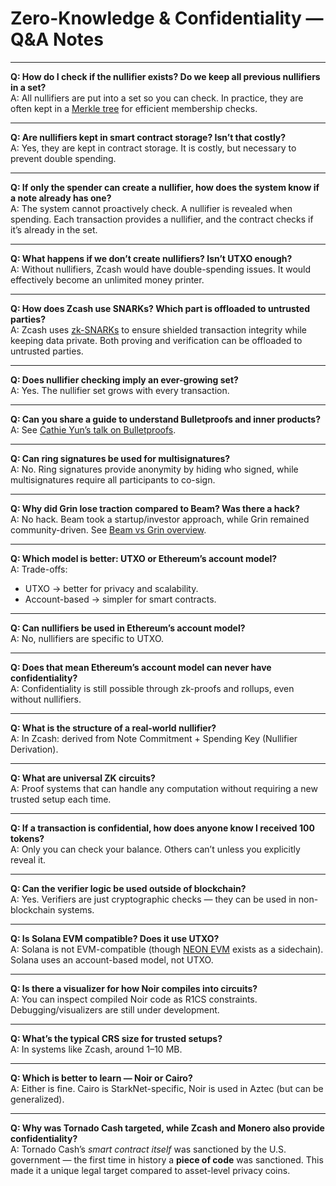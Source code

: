 # Zero-Knowledge & Confidentiality — Q&A Notes

---

**Q: How do I check if the nullifier exists? Do we keep all previous nullifiers in a set?**  
A: All nullifiers are put into a set so you can check. In practice, they are often kept in a [Merkle tree](https://en.wikipedia.org/wiki/Merkle_tree) for efficient membership checks.

---

**Q: Are nullifiers kept in smart contract storage? Isn’t that costly?**  
A: Yes, they are kept in contract storage. It is costly, but necessary to prevent double spending.

---

**Q: If only the spender can create a nullifier, how does the system know if a note already has one?**  
A: The system cannot proactively check. A nullifier is revealed when spending. Each transaction provides a nullifier, and the contract checks if it’s already in the set.

---

**Q: What happens if we don’t create nullifiers? Isn’t UTXO enough?**  
A: Without nullifiers, Zcash would have double-spending issues. It would effectively become an unlimited money printer.

---

**Q: How does Zcash use SNARKs? Which part is offloaded to untrusted parties?**  
A: Zcash uses [zk-SNARKs](https://z.cash/technology/zksnarks/) to ensure shielded transaction integrity while keeping data private. Both proving and verification can be offloaded to untrusted parties.

---

**Q: Does nullifier checking imply an ever-growing set?**  
A: Yes. The nullifier set grows with every transaction.

---

**Q: Can you share a guide to understand Bulletproofs and inner products?**  
A: See [Cathie Yun’s talk on Bulletproofs](https://cathieyun.github.io/talks/2019-08-11-bulletproofs).

---

**Q: Can ring signatures be used for multisignatures?**  
A: No. Ring signatures provide anonymity by hiding who signed, while multisignatures require all participants to co-sign.

---

**Q: Why did Grin lose traction compared to Beam? Was there a hack?**  
A: No hack. Beam took a startup/investor approach, while Grin remained community-driven. See [Beam vs Grin overview](https://blockonomi.com/beam-coin-guide/).

---

**Q: Which model is better: UTXO or Ethereum’s account model?**  
A: Trade-offs:  
- UTXO → better for privacy and scalability.  
- Account-based → simpler for smart contracts.  

---

**Q: Can nullifiers be used in Ethereum’s account model?**  
A: No, nullifiers are specific to UTXO.  

---

**Q: Does that mean Ethereum’s account model can never have confidentiality?**  
A: Confidentiality is still possible through zk-proofs and rollups, even without nullifiers.

---

**Q: What is the structure of a real-world nullifier?**  
A: In Zcash: derived from Note Commitment + Spending Key (Nullifier Derivation).  

---

**Q: What are universal ZK circuits?**  
A: Proof systems that can handle any computation without requiring a new trusted setup each time.  

---

**Q: If a transaction is confidential, how does anyone know I received 100 tokens?**  
A: Only you can check your balance. Others can’t unless you explicitly reveal it.  

---

**Q: Can the verifier logic be used outside of blockchain?**  
A: Yes. Verifiers are just cryptographic checks — they can be used in non-blockchain systems.  

---

**Q: Is Solana EVM compatible? Does it use UTXO?**  
A: Solana is not EVM-compatible (though [NEON EVM](https://neonlabs.org/) exists as a sidechain). Solana uses an account-based model, not UTXO.  

---

**Q: Is there a visualizer for how Noir compiles into circuits?**  
A: You can inspect compiled Noir code as R1CS constraints. Debugging/visualizers are still under development.  

---

**Q: What’s the typical CRS size for trusted setups?**  
A: In systems like Zcash, around 1–10 MB.  

---

**Q: Which is better to learn — Noir or Cairo?**  
A: Either is fine. Cairo is StarkNet-specific, Noir is used in Aztec (but can be generalized).  

---

**Q: Why was Tornado Cash targeted, while Zcash and Monero also provide confidentiality?**  
A: Tornado Cash’s *smart contract itself* was sanctioned by the U.S. government — the first time in history a **piece of code** was sanctioned. This made it a unique legal target compared to asset-level privacy coins.  
